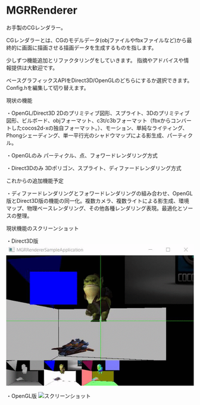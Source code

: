 # MGRRenderer

お手製のCGレンダラー。

CGレンダラーとは、CGのモデルデータ(objファイルやfbxファイルなど)から最終的に画面に描画させる描画データを生成するものを指します。

少しずつ機能追加とリファクタリングをしていきます。
指摘やアドバイスや情報提供は大歓迎です。

ベースグラフィックスAPIをDirect3D/OpenGLのどちらにするか選択できます。
Config.hを編集して切り替えます。

現状の機能

・OpenGL/Direct3D
2Dのプリミティブ図形、スプライト、3Dのプリミティブ図形、ビルボード、objフォーマット、c3t/c3bフォーマット（fbxからコンバートしたcocos2d-xの独自フォーマット。）、モーション、単純なライティング、Phongシェーディング、単一平行光のシャドウマップによる影生成、パーティクル。

・OpenGLのみ
パーティクル、点、フォワードレンダリング方式

・Direct3Dのみ
3Dポリゴン、スプライト、ディファードレンダリング方式

これからの追加機能予定

・ディファードレンダリングとフォワードレンダリングの組み合わせ、OpenGL版とDirect3D版の機能の同一化。複数カメラ、複数ライトによる影生成、環境マップ、物理ベースレンダリング、その他各種レンダリング表現。最適化とソースの整理。

現状機能のスクリーンショット

・Direct3D版
 ![スクリーンショット](differed_rendering.gif "スクリーンショット")

・OpenGL版
 ![スクリーンショット](particle.gif "スクリーンショット")

